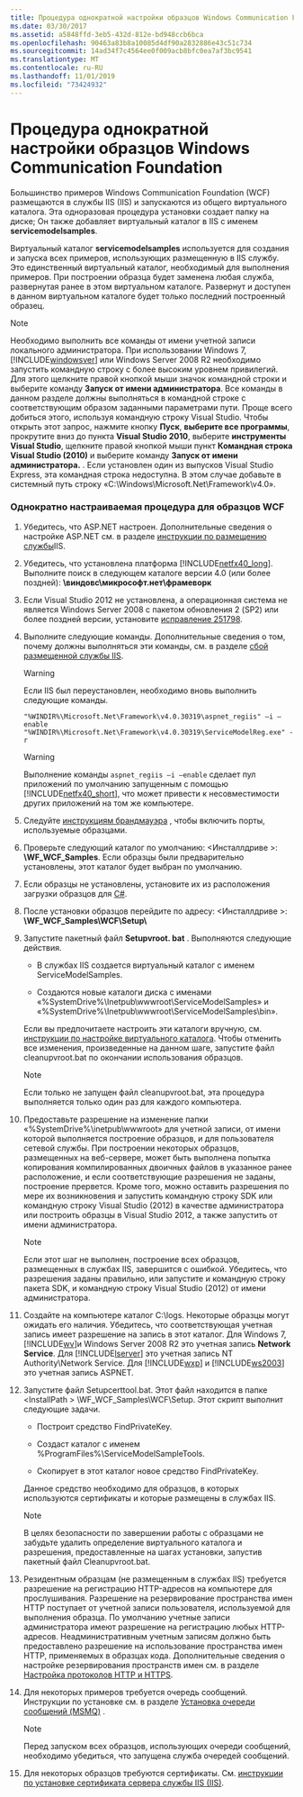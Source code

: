 ```yaml
---
title: Процедура однократной настройки образцов Windows Communication Foundation
ms.date: 03/30/2017
ms.assetid: a5848ffd-3eb5-432d-812e-bd948ccb6bca
ms.openlocfilehash: 90463a83b8a10085d4df90a2832886e43c51c734
ms.sourcegitcommit: 14ad34f7c4564ee0f009acb8bfc0ea7af3bc9541
ms.translationtype: MT
ms.contentlocale: ru-RU
ms.lasthandoff: 11/01/2019
ms.locfileid: "73424932"
---
```

# <a name="one-time-setup-procedure-for-the-windows-communication-foundation-samples"></a>Процедура однократной настройки образцов Windows Communication Foundation

Большинство примеров Windows Communication Foundation (WCF) размещаются в службы IIS (IIS) и запускаются из общего виртуального каталога. Эта одноразовая процедура установки создает папку на диске; Он также добавляет виртуальный каталог в IIS с именем **servicemodelsamples**.

Виртуальный каталог **servicemodelsamples** используется для создания и запуска всех примеров, использующих размещенную в IIS службу. Это единственный виртуальный каталог, необходимый для выполнения примеров. При построении образца будет заменена любая служба, развернутая ранее в этом виртуальном каталоге. Развернут и доступен в данном виртуальном каталоге будет только последний построенный образец.

> [!NOTE]
> Необходимо выполнить все команды от имени учетной записи локального администратора. При использовании Windows 7, [!INCLUDE[windowsver](../../../../includes/windowsver-md.md)] или Windows Server 2008 R2 необходимо запустить командную строку с более высоким уровнем привилегий. Для этого щелкните правой кнопкой мыши значок командной строки и выберите команду **Запуск от имени администратора**. Все команды в данном разделе должны выполняться в командной строке с соответствующим образом заданными параметрами пути.  Проще всего добиться этого, используя командную строку Visual Studio. Чтобы открыть этот запрос, нажмите кнопку **Пуск**, **выберите все программы**, прокрутите вниз до пункта **Visual Studio 2010**, выберите **инструменты Visual Studio**, щелкните правой кнопкой мыши пункт **Командная строка Visual Studio (2010)** и выберите команду **Запуск от имени администратора.** . Если установлен один из выпусков Visual Studio Express, эта командная строка недоступна. В этом случае добавьте в системный путь строку «C:\Windows\Microsoft.Net\Framework\v4.0».

### <a name="one-time-setup-procedure-for-wcf-samples"></a>Однократно настраиваемая процедура для образцов WCF

1. Убедитесь, что ASP.NET настроен. Дополнительные сведения о настройке ASP.NET см. в разделе [инструкции по размещению службы](../../../../docs/framework/wcf/samples/internet-information-service-hosting-instructions.md)IIS.

2. Убедитесь, что установлена платформа [!INCLUDE[netfx40_long](../../../../includes/netfx40-long-md.md)]. Выполните поиск в следующем каталоге версии 4.0 (или более поздней): **\виндовс\микрософт.нет\фрамеворк**

3. Если Visual Studio 2012 не установлена, а операционная система не является Windows Server 2008 с пакетом обновления 2 (SP2) или более поздней версии, установите [исправление 251798](https://go.microsoft.com/fwlink/?LinkId=184693).

4. Выполните следующие команды. Дополнительные сведения о том, почему должны выполняться эти команды, см. в разделе [сбой размещенной службы IIS](https://docs.microsoft.com/previous-versions/dotnet/netframework-3.5/ms752252(v=vs.90)).

    > [!WARNING]
    > Если IIS был переустановлен, необходимо вновь выполнить следующие команды.

    ```console
    "%WINDIR%\Microsoft.Net\Framework\v4.0.30319\aspnet_regiis" –i –enable
    "%WINDIR%\Microsoft.Net\Framework\v4.0.30319\ServiceModelReg.exe" -r
    ```

    > [!WARNING]
    > Выполнение команды `aspnet_regiis –i –enable` сделает пул приложений по умолчанию запущенным с помощью [!INCLUDE[netfx40_short](../../../../includes/netfx40-short-md.md)], что может привести к несовместимости других приложений на том же компьютере.

5. Следуйте [инструкциям брандмауэра](../../../../docs/framework/wcf/samples/firewall-instructions.md) , чтобы включить порты, используемые образцами.

6. Проверьте следующий каталог по умолчанию: \<Инсталлдриве >: **\WF_WCF_Samples**. Если образцы были предварительно установлены, этот каталог будет выбран по умолчанию.

7. Если образцы не установлены, установите их из расположения загрузки образцов для [C#](https://go.microsoft.com/fwlink/?LinkId=190939).

8. После установки образцов перейдите по адресу: \<Инсталлдриве >: **\WF_WCF_Samples\WCF\Setup\\**

9. Запустите пакетный файл **Setupvroot. bat** . Выполняются следующие действия.

    - В службах IIS создается виртуальный каталог с именем ServiceModelSamples.

    - Создаются новые каталоги диска с именами «%SystemDrive%\Inetpub\wwwroot\ServiceModelSamples» и «%SystemDrive%\Inetpub\wwwroot\ServiceModelSamples\bin».

    Если вы предпочитаете настроить эти каталоги вручную, см. [инструкции по настройке виртуального каталога](../../../../docs/framework/wcf/samples/virtual-directory-setup-instructions.md). Чтобы отменить все изменения, произведенные на данном шаге, запустите файл cleanupvroot.bat по окончании использования образцов.

    > [!NOTE]
    > Если только не запущен файл cleanupvroot.bat, эта процедура выполняется только один раз для каждого компьютера.

10. Предоставьте разрешение на изменение папки «%SystemDrive%\inetpub\wwwroot» для учетной записи, от имени которой выполняется построение образцов, и для пользователя сетевой службы. При построении некоторых образцов, размещенных на веб-сервере, может быть выполнена попытка копирования компилированных двоичных файлов в указанное ранее расположение, и если соответствующие разрешения не заданы, построение прервется. Кроме того, можно оставить разрешения по мере их возникновения и запустить командную строку SDK или командную строку Visual Studio (2012) в качестве администратора или построить образцы в Visual Studio 2012, а также запустить от имени администратора.

    > [!NOTE]
    > Если этот шаг не выполнен, построение всех образцов, размещенных в службах IIS, завершится с ошибкой. Убедитесь, что разрешения заданы правильно, или запустите и командную строку пакета SDK, и командную строку Visual Studio (2012) от имени администратора.

11. Создайте на компьютере каталог C:\logs. Некоторые образцы могут ожидать его наличия. Убедитесь, что соответствующая учетная запись имеет разрешение на запись в этот каталог. Для Windows 7, [!INCLUDE[wv](../../../../includes/wv-md.md)]и Windows Server 2008 R2 это учетная запись **Network Service**. Для [!INCLUDE[lserver](../../../../includes/lserver-md.md)] это учетная запись NT Authority\Network Service. Для [!INCLUDE[wxp](../../../../includes/wxp-md.md)] и [!INCLUDE[ws2003](../../../../includes/ws2003-md.md)] это учетная запись ASPNET.

12. Запустите файл Setupcerttool.bat. Этот файл находится в папке \<InstallPath > \WF_WCF_Samples\WCF\Setup\.  Этот скрипт выполнит следующие задачи.

    - Построит средство FindPrivateKey.

    - Создаст каталог с именем %ProgramFiles%\ServiceModelSampleTools.

    - Скопирует в этот каталог новое средство FindPrivateKey.

    Данное средство необходимо для образцов, в которых используются сертификаты и которые размещены в службах IIS.

    > [!NOTE]
    > В целях безопасности по завершении работы с образцами не забудьте удалить определение виртуального каталога и разрешения, предоставленные на шагах установки, запустив пакетный файл Cleanupvroot.bat.

13. Резидентным образцам (не размещенным в службах IIS) требуется разрешение на регистрацию HTTP-адресов на компьютере для прослушивания. Разрешение на резервирование пространства имен HTTP поступает от учетной записи пользователя, используемой для выполнения образца. По умолчанию учетные записи администратора имеют разрешение на регистрацию любых HTTP-адресов. Неадминистративным учетным записям должно быть предоставлено разрешение на использование пространства имен HTTP, применяемых в образцах кода. Дополнительные сведения о настройке резервирования пространств имен см. в разделе [Настройка протоколов HTTP и HTTPS](../../../../docs/framework/wcf/feature-details/configuring-http-and-https.md).

14. Для некоторых примеров требуется очередь сообщений. Инструкции по установке см. в разделе [Установка очереди сообщений (MSMQ)](../../../../docs/framework/wcf/samples/installing-message-queuing-msmq.md) .

    > [!NOTE]
    > Перед запуском всех образцов, использующих очереди сообщений, необходимо убедиться, что запущена служба очередей сообщений.

15. Для некоторых образцов требуются сертификаты. См. [инструкции по установке сертификата сервера службы IIS (IIS)](../../../../docs/framework/wcf/samples/iis-server-certificate-installation-instructions.md).
